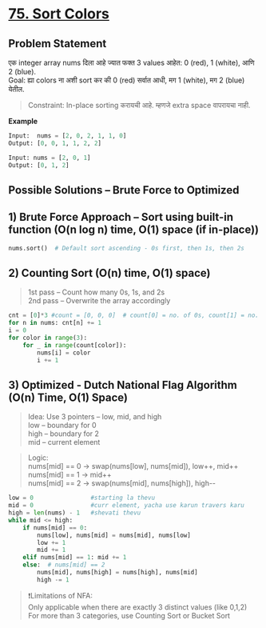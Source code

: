 # [75. Sort Colors](https://leetcode.com/problems/sort-colors/description/)

## Problem Statement
एक integer array nums दिला आहे ज्यात फक्त 3 values आहेत: 0 (red), 1 (white), आणि 2 (blue).  
Goal: ह्या colors ना अशी sort कर की 0 (red) सर्वात आधी, मग 1 (white), मग 2 (blue) येतील.

> Constraint:
> In-place sorting करायची आहे. म्हणजे extra space वापरायचा नाही.


**Example**
```python
Input:  nums = [2, 0, 2, 1, 1, 0]
Output: [0, 0, 1, 1, 2, 2]
```
```python
Input: nums = [2, 0, 1]
Output: [0, 1, 2]
```
## Possible Solutions – Brute Force to Optimized
## 1) Brute Force Approach – Sort using built-in function (O(n log n) time, O(1) space (if in-place))
```python
nums.sort()  # Default sort ascending - 0s first, then 1s, then 2s
```
## 2) Counting Sort (O(n) time, O(1) space) 
> 1st pass – Count how many 0s, 1s, and 2s  
> 2nd pass – Overwrite the array accordingly  
```python
cnt = [0]*3 #count = [0, 0, 0]  # count[0] = no. of 0s, count[1] = no. of 1s, count[2] = no. of 2s
for n in nums: cnt[n] += 1
i = 0
for color in range(3):
    for _ in range(count[color]):
        nums[i] = color
        i += 1

```
## 3) Optimized - Dutch National Flag Algorithm (O(n) Time, O(1) Space)  
> Idea: Use 3 pointers – low, mid, and high  
> low – boundary for 0  
> high – boundary for 2  
> mid – current element

> Logic:  
> nums[mid] == 0 → swap(nums[low], nums[mid]), low++, mid++  
> nums[mid] == 1 → mid++  
> nums[mid] == 2 → swap(nums[mid], nums[high]), high--  

```python
low = 0                #starting la thevu
mid = 0                #curr element, yacha use karun travers karu
high = len(nums) - 1   #shevati thevu
while mid <= high:
    if nums[mid] == 0:
        nums[low], nums[mid] = nums[mid], nums[low]
        low += 1
        mid += 1
    elif nums[mid] == 1: mid += 1
    else:  # nums[mid] == 2
        nums[mid], nums[high] = nums[high], nums[mid]
        high -= 1
```
> ❗Limitations of NFA:  
> Only applicable when there are exactly 3 distinct values (like 0,1,2)  
> For more than 3 categories, use Counting Sort or Bucket Sort  

